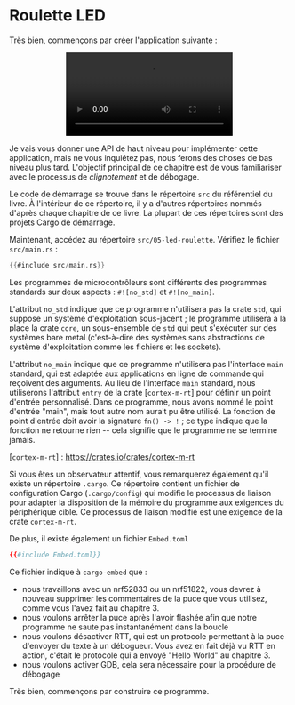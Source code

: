 # Roulette LED

Très bien, commençons par créer l'application suivante :

<p align="center">
<video src="../assets/roulette_fast.mp4" loop autoplay>
</p>

Je vais vous donner une API de haut niveau pour implémenter cette application, mais ne vous inquiétez pas, nous ferons des choses de bas niveau plus tard. L'objectif principal de ce chapitre est de vous familiariser avec le processus de *clignotement* et de débogage.

Le code de démarrage se trouve dans le répertoire `src` du référentiel du livre. À l'intérieur de ce répertoire, il y a d'autres
répertoires nommés d'après chaque chapitre de ce livre. La plupart de ces répertoires sont des
projets Cargo de démarrage.

Maintenant, accédez au répertoire `src/05-led-roulette`. Vérifiez le fichier `src/main.rs` :

``` rust
{{#include src/main.rs}}
```

Les programmes de microcontrôleurs sont différents des programmes standards sur deux aspects : `#![no_std]` et
`#![no_main]`.

L'attribut `no_std` indique que ce programme n'utilisera pas la crate `std`, qui suppose un
système d'exploitation sous-jacent ; le programme utilisera à la place la crate `core`, un sous-ensemble de `std` qui peut s'exécuter sur des
systèmes bare metal (c'est-à-dire des systèmes sans abstractions de système d'exploitation comme les fichiers et les sockets).

L'attribut `no_main` indique que ce programme n'utilisera pas l'interface `main` standard, qui
est adaptée aux applications en ligne de commande qui reçoivent des arguments. Au lieu de l'interface `main` standard, nous
utiliserons l'attribut `entry` de la crate [`cortex-m-rt`] pour définir un point d'entrée personnalisé. Dans ce
programme, nous avons nommé le point d'entrée "main", mais tout autre nom aurait pu être utilisé. La fonction de point d'entrée
doit avoir la signature `fn() -> !` ; ce type indique que la fonction ne retourne rien
-- cela signifie que le programme ne se termine jamais.

[`cortex-m-rt`] : https://crates.io/crates/cortex-m-rt

Si vous êtes un observateur attentif, vous remarquerez également qu'il existe un répertoire `.cargo`. Ce répertoire contient un fichier de configuration Cargo (`.cargo/config`) qui modifie le
processus de liaison pour adapter la disposition de la mémoire du programme aux exigences du périphérique cible.
Ce processus de liaison modifié est une exigence de la crate `cortex-m-rt`.

De plus, il existe également un fichier `Embed.toml`

```toml
{{#include Embed.toml}}
```

Ce fichier indique à `cargo-embed` que :

* nous travaillons avec un nrf52833 ou un nrf51822, vous devrez à nouveau supprimer les commentaires de la
puce que vous utilisez, comme vous l'avez fait au chapitre 3.
* nous voulons arrêter la puce après l'avoir flashée afin que notre programme ne saute pas instantanément dans la boucle
* nous voulons désactiver RTT, qui est un protocole permettant à la puce d'envoyer du texte à un débogueur.
Vous avez en fait déjà vu RTT en action, c'était le protocole qui a envoyé "Hello World" au chapitre 3.
* nous voulons activer GDB, cela sera nécessaire pour la procédure de débogage

Très bien, commençons par construire ce programme.